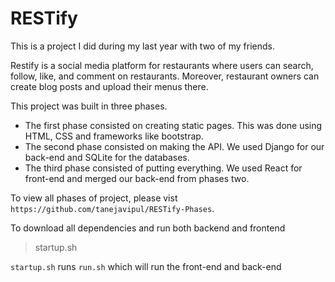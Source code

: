 # RESTify


This is a project I did during my last year with two of my friends.


Restify is a social media platform for restaurants where users can search, follow, like, and comment on restaurants. 
Moreover, restaurant owners can create blog posts and upload their menus there.





This project was built in three phases.
- The first phase consisted on creating static pages. This was done using HTML, CSS and frameworks like bootstrap. 
- The second phase consisted on making the API. We used Django for our back-end and SQLite for the databases.
- The third phase consisted of putting everything. We used React for front-end and merged our back-end from phases two.

To view all phases of project, please vist `https://github.com/tanejavipul/RESTify-Phases`.





To download all dependencies and run both backend and frontend 
> startup.sh


`startup.sh` runs `run.sh` which will run the front-end and back-end
